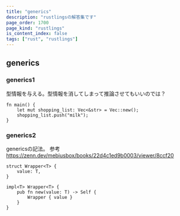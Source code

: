 ```yaml
---
title: "generics"
description: "rustlingsの解答集です"
page_order: 1700
page_kind: "rustlings"
is_content_index: false
tags: ["rust", "rustlings"]
---
```


## generics
### generics1
型情報を与える。型情報を消してしまって推論させてもいいのでは？
```
fn main() {
    let mut shopping_list: Vec<&str> = Vec::new();
    shopping_list.push("milk");
}
```
### generics2
genericsの記法。
参考
https://zenn.dev/mebiusbox/books/22d4c1ed9b0003/viewer/8ccf20
```
struct Wrapper<T> {
    value: T,
}

impl<T> Wrapper<T> {
    pub fn new(value: T) -> Self {
        Wrapper { value }
    }
}
```
